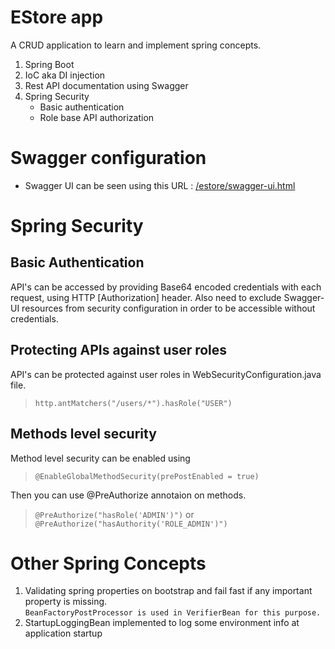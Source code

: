 EStore app
====
A CRUD application to learn and implement spring concepts.

1. Spring Boot
2. IoC aka DI injection
3. Rest API documentation using Swagger
4. Spring Security  
	* Basic authentication  
	* Role base API authorization   


# Swagger configuration

- Swagger UI can be seen using this URL : [/estore/swagger-ui.html](http://localhost:8181/estore/swagger-ui.html)

# Spring Security

## Basic Authentication
API's can be accessed by providing Base64 encoded credentials with each request, using HTTP [Authorization] header.
Also need to exclude Swagger-UI resources from security configuration in order to be accessible without credentials.

## Protecting APIs against user roles
API's can be protected against user roles in WebSecurityConfiguration.java file.

> `http.antMatchers("/users/*").hasRole("USER")`

## Methods level security
Method level security can be enabled using
> `@EnableGlobalMethodSecurity(prePostEnabled = true)`  

Then you can use @PreAuthorize annotaion on methods.  
> `@PreAuthorize("hasRole('ADMIN')")` or `@PreAuthorize("hasAuthority('ROLE_ADMIN')")`


# Other Spring Concepts
1. Validating spring properties on bootstrap and fail fast if any important property is missing.    
`BeanFactoryPostProcessor is used in VerifierBean for this purpose.`
2. StartupLoggingBean implemented to log some environment info at application startup
